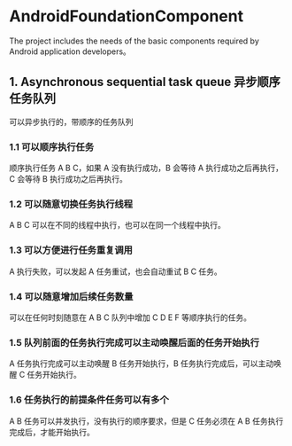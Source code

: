 # AndroidFoundationComponent
The project includes the needs of the basic components required by Android application developers。

## 1. Asynchronous sequential task queue 异步顺序任务队列
可以异步执行的，带顺序的任务队列
### 1.1 可以顺序执行任务
顺序执行任务 A B C，如果 A 没有执行成功，B 会等待 A 执行成功之后再执行，C 会等待 B 执行成功之后再执行。
### 1.2 可以随意切换任务执行线程
A B C 可以在不同的线程中执行，也可以在同一个线程中执行。
### 1.3 可以方便进行任务重复调用
A 执行失败，可以发起 A 任务重试，也会自动重试 B C 任务。
### 1.4 可以随意增加后续任务数量
可以在任何时刻随意在 A B C 队列中增加 C D E F 等顺序执行的任务。
### 1.5 队列前面的任务执行完成可以主动唤醒后面的任务开始执行
A 任务执行完成可以主动唤醒 B 任务开始执行，B 任务执行完成后，可以主动唤醒 C 任务开始执行。
### 1.6 任务执行的前提条件任务可以有多个
A B 任务可以并发执行，没有执行的顺序要求，但是 C 任务必须在 A B 任务执行完成后，才能开始执行。
